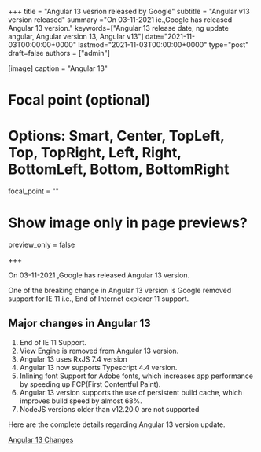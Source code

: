 +++
title = "Angular 13 vesrion released by Google"
subtitle = "Angular v13 version released"
summary ="On 03-11-2021 ie.,Google has released Angular 13 version."
keywords=["Angular 13 release date, ng update angular, Angular version 13, Angular v13"]
date="2021-11-03T00:00:00+0000"
lastmod="2021-11-03T00:00:00+0000"
type="post"
draft=false
authors = ["admin"]

[image]
  caption = "Angular 13"

  # Focal point (optional)
  # Options: Smart, Center, TopLeft, Top, TopRight, Left, Right, BottomLeft, Bottom, BottomRight
  focal_point = ""

  # Show image only in page previews?
  preview_only = false

+++

On 03-11-2021 ,Google has released Angular 13 version. 

One of the breaking change in Angular 13 version is Google removed support for IE 11 i.e., End of Internet explorer 11 support.

## Major changes in Angular 13 

1. End of IE 11 Support.
2. View Engine is removed from Angular 13 version.
3. Angular 13 uses RxJS 7.4 version
4. Angular 13 now supports Typescript 4.4 version.
5. Inlining font Support for Adobe fonts, which increases app performance by speeding up FCP(First Contentful Paint).
6. Angular 13 version supports the use of persistent build cache, which improves build speed by almost 68%.  
7. NodeJS versions older than v12.20.0 are not supported

Here are the complete details regarding Angular 13 version update.

[Angular 13 Changes](https://github.com/angular/angular/blob/master/CHANGELOG.md#1300-2021-11-03)



